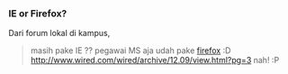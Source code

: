 ### IE or Firefox?

Dari forum lokal di kampus,

> masih pake IE ??
> pegawai MS aja udah pake <a href="http://getfirefox.com">firefox</a> :D
> http://www.wired.com/wired/archive/12.09/view.html?pg=3
nah! :P

<!-- {"time": "2004-09-16 13:32:08", "title": "IE or Firefox?"} -->

